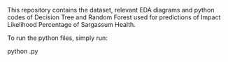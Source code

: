 This repository contains the dataset, relevant EDA diagrams and python codes of Decision Tree and Random Forest used for predictions of Impact Likelihood Percentage of Sargassum Health.


To run the python files, simply run:

python <filename>.py
